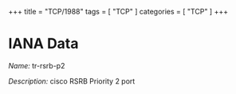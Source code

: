 +++
title = "TCP/1988"
tags = [ "TCP" ]
categories = [ "TCP" ]
+++

# IANA Data

_Name:_ tr-rsrb-p2

_Description:_ cisco RSRB Priority 2 port

